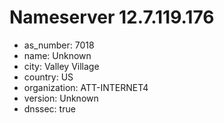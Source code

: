 # Nameserver 12.7.119.176

* as_number: 7018
* name: Unknown
* city: Valley Village
* country: US
* organization: ATT-INTERNET4
* version: Unknown
* dnssec: true
